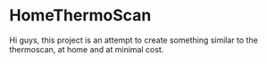 # HomeThermoScan
Hi guys, this project is an attempt to create something similar to the thermoscan, at home and at minimal cost.

